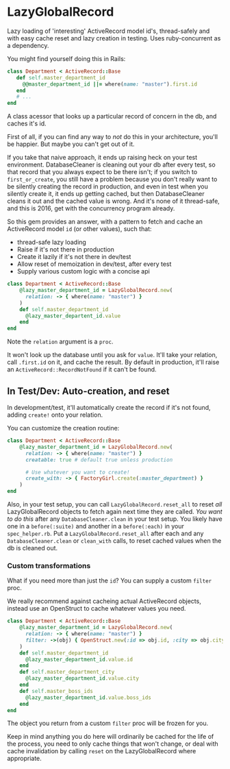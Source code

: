 # LazyGlobalRecord

Lazy loading of 'interesting' ActiveRecord model id's, thread-safely and with
easy cache reset and lazy creation in testing. Uses ruby-concurrent
as a dependency.

You might find yourself doing this in Rails:

~~~ruby
class Department < ActiveRecord::Base
   def self.master_department_id
     @@master_department_id ||= where(name: "master").first.id
   end
   # ...
end
~~~~

A class acessor that looks up a particular record of concern in the db,
and caches it's id.

First of all, if you can find any way to _not_ do this in your architecture,
you'll be happier.  But maybe you can't get out of it.

If you take that naive approach, it ends up raising heck on your test
environment. DatabaseCleaner is cleaning out your db after every
test, so that record that you always expect to be there isn't;
if you switch to `first_or_create`, you still have a problem
because you don't really want to be silently creating the
record in production, and even in test when you silently create
it, it ends up getting cached, but then DatabaseCleaner cleans
it out and the cached value is wrong. And it's none of it thread-safe,
and this is 2016, get with the concurrency program already.

So this gem provides an answer, with a pattern to fetch and cache
an ActiveRecord model `id` (or other values), such that:

* thread-safe lazy loading
* Raise if it's not there in production
* Create it lazily if it's not there in dev/test
* Allow reset of memoization in dev/test, after every test
* Supply various custom logic with a concise api

~~~ruby
class Department < ActiveRecord::Base
    @lazy_master_department_id = LazyGlobalRecord.new(
      relation: -> { where(name: "master") }
    )
    def self.master_department_id
      @lazy_master_departent_id.value
    end
end
~~~

Note the `relation` argument is a `proc`.

It won't look up the database until you ask for `value`.
It'll take your relation, call `.first.id` on it, and cache the result.
By default in production, it'll raise an `ActiveRecord::RecordNotFound`
if it can't be found.

## In Test/Dev: Auto-creation, and reset

In development/test, it'll automatically create the record if it's not
found, adding `create!` onto your relation.

You can customize the creation routine:

~~~ruby
class Department < ActiveRecord::Base
    @lazy_master_department_id = LazyGlobalRecord.new(
      relation: -> { where(name: "master") }
      creatable: true # default true unless production

      # Use whatever you want to create!
      create_with: -> { FactoryGirl.create(:master_department) }
    )
end
~~~

Also, in your test setup, you can call `LazyGlobalRecord.reset_all` to
reset *all* LazyGlobalRecord objects to fetch again next time they
are called. *You want to do this* after any `DatabaseCleaner.clean`
in your test setup. You likely have one in a `before(:suite)` and
another in a `before(:each)` in your `spec_helper.rb`. Put
a `LazyGlobalRecord.reset_all` after each and any `DatabaseCleaner.clean`
or `clean_with` calls, to reset cached values when the db is cleaned out.

### Custom transformations

What if you need more than just the `id`?  You can supply a custom
`filter` proc.

We really recommend against cacheing actual ActiveRecord objects, instead
use an OpenStruct to cache whatever values you need.

~~~ruby
class Department < ActiveRecord::Base
    @lazy_master_department_id = LazyGlobalRecord.new(
      relation: -> { where(name: "master") }
      filter: ->(obj) { OpenStruct.new(:id => obj.id, :city => obj.city, :boss_ids => obj.bosses.map(&:id))}
    )
    def self.master_department_id
      @lazy_master_department_id.value.id
    end
    def self.master_department_city
      @lazy_master_department_id.value.city
    end
    def self.master_boss_ids
      @lazy_master_department_id.value.boss_ids
    end
end
~~~

The object you return from a custom `filter` proc will be frozen for you.

Keep in mind anything you do here will ordinarily be cached for the life
of the process, you need to only cache things that won't change, or
deal with cache invalidation by calling `reset` on the LazyGlobalRecord
where appropriate.
